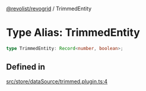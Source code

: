 [@revolist/revogrid](README.md) / TrimmedEntity

# Type Alias: TrimmedEntity

```ts
type TrimmedEntity: Record<number, boolean>;
```

## Defined in

[src/store/dataSource/trimmed.plugin.ts:4](https://github.com/revolist/revogrid/blob/bdb9e42430f63c1d6612c6ca28338cbed0c26a6c/src/store/dataSource/trimmed.plugin.ts#L4)
